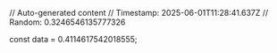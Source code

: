 // Auto-generated content
// Timestamp: 2025-06-01T11:28:41.637Z
// Random: 0.3246546135777326

const data = 0.4114617542018555;